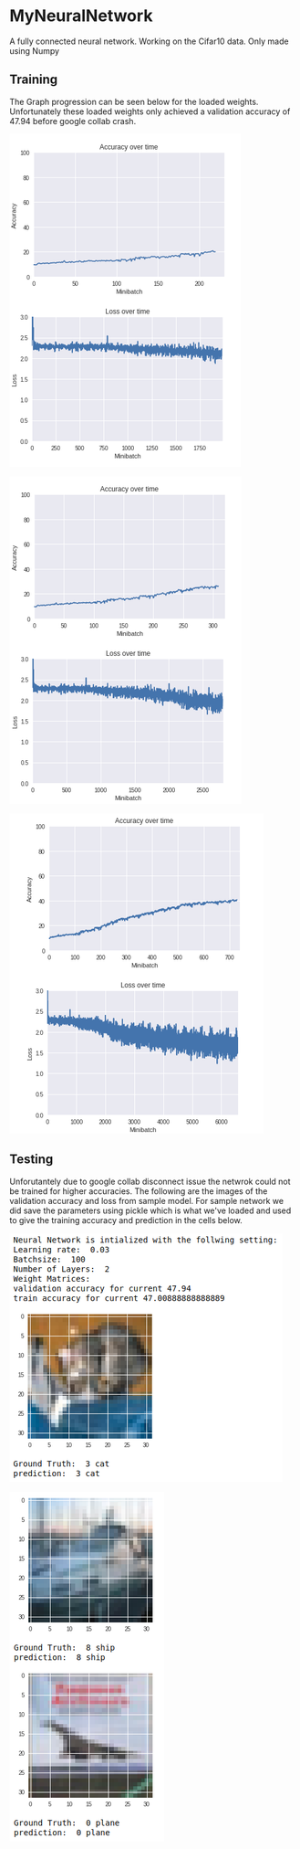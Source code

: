 # MyNeuralNetwork
A fully connected neural network. Working on the Cifar10 data. Only made using Numpy

## Training
The Graph progression can be seen below for the loaded weights. Unfortunately these loaded weights only achieved a validation accuracy of 47.94 before google collab crash. 

![alt text](https://github.com/s-abdullah/MyNeuralNetwork/blob/master/Images/p1.png)



![alt text](https://github.com/s-abdullah/MyNeuralNetwork/blob/master/Images/p2.png)



![alt text](https://github.com/s-abdullah/MyNeuralNetwork/blob/master/Images/p3.png)

## Testing
Unforutantely due to google collab disconnect issue the netwrok could not be trained for higher accuracies. The following are the images of the validation accuracy and loss from sample model. For sample network we did save the parameters using pickle which is what we've loaded and used to give the training accuracy and prediction in the cells below. 


![alt text](https://github.com/s-abdullah/MyNeuralNetwork/blob/master/Images/w.png)





![alt text](https://github.com/s-abdullah/MyNeuralNetwork/blob/master/Images/wt.png)
